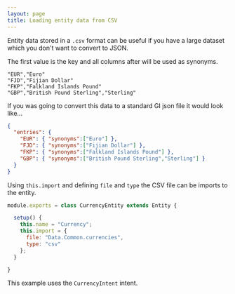 ```yaml
---
layout: page
title: Loading entity data from CSV
---
```


Entity data stored in a `.csv` format can be useful if you have a large dataset which you don't want to convert to JSON.

The first value is the key and all columns after will be used as synonyms.

~~~
"EUR","Euro"
"FJD","Fijian Dollar"
"FKP","Falkland Islands Pound"
"GBP","British Pound Sterling","Sterling"
~~~

If you was going to convert this data to a standard GI json file it would look like...


~~~json
{
  "entries": {
    "EUR": { "synonyms":["Euro"] },
    "FJD": { "synonyms":["Fijian Dollar"] },
    "FKP": { "synonyms":["Falkland Islands Pound"] },
    "GBP": { "synonyms":["British Pound Sterling","Sterling"] }
  }
}
~~~


Using `this.import` and defining `file` and `type` the CSV file can be imports to the entity.

~~~javascript
module.exports = class CurrencyEntity extends Entity {

  setup() {
    this.name = "Currency";
    this.import = {
      file: "Data.Common.currencies",
      type: "csv"
    };
  }

}
~~~

This example uses the `CurrencyIntent` intent.
